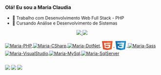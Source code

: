 ### Olá! Eu sou a Maria Claudia

- 🔭 Trabalho com Desenvolvimento Web Full Stack - PHP
- 🌱 Cursando Análise e Desenvolvimento de Sistemas

<div align="center">
  <a href="https://github.com/MariaClaudiaWandersee">
  <img height="180em" src="https://github-readme-stats.vercel.app/api?username=MariaClaudiaWandersee&show_icons=true&theme=dracula&include_all_commits=true&count_private=true"/>
  <img height="180em" src="https://github-readme-stats.vercel.app/api/top-langs/?username=MariaClaudiaWandersee&layout=compact&langs_count=7&theme=dracula"/>
</div>

<div style="display: inline_block"><br>
  <img align="center" alt="Maria-PHP" height="30" width="40" src="https://icongr.am/devicon/php-original.svg?size=128&color=currentColor" />
  <img align="center" alt="Maria-CSharp" height="30" width="40" src="https://cdn.jsdelivr.net/gh/devicons/devicon/icons/csharp/csharp-original.svg" />
  <img align="center" alt="Maria-DotNet" height="30" width="40" src="https://icongr.am/devicon/dot-net-original-wordmark.svg?color=ffffff"/>
  <img align="center" alt="Maria-HTML" height="30" width="40" src="https://raw.githubusercontent.com/devicons/devicon/master/icons/html5/html5-original.svg">
  <img align="center" alt="Maria-CSS" height="30" width="40" src="https://raw.githubusercontent.com/devicons/devicon/master/icons/css3/css3-original.svg">
  <img align="center" alt="Maria-Sass" height="30" width="40" src="https://cdn.jsdelivr.net/gh/devicons/devicon/icons/sass/sass-original.svg"/>
  <img align="center" alt="Maria-VisualStudio" height="30" width="40" src="https://icongr.am/devicon/visualstudio-plain.svg?color=currentColor" />
  <img align="center" alt="Maria-MySql" height="30" width="40" src="https://cdn.jsdelivr.net/gh/devicons/devicon/icons/mysql/mysql-original-wordmark.svg"/>
  <img align="center" alt="Maria-SqlServer" height="30" width="40" src="https://cdn.jsdelivr.net/gh/devicons/devicon/icons/microsoftsqlserver/microsoftsqlserver-plain-wordmark.svg?"/>

##

<div> 
  <a href="https://instagram.com/mariaclaudiawandersee" target="_blank"><img src="https://img.shields.io/badge/-Instagram-%23E4405F?style=for-the-badge&logo=instagram&logoColor=white" target="_blank"></a>
  <a href="https://www.linkedin.com/in/maria-claudia-de-britto-wandersee-675381208" target="_blank"><img src="https://img.shields.io/badge/-LinkedIn-%230077B5?style=for-the-badge&logo=linkedin&logoColor=white" target="_blank"></a> 
 <a href = "mailto:mariaaclaudiaa2401@gmail.com"><img src="https://img.shields.io/badge/Gmail-D14836?style=for-the-badge&logo=gmail&logoColor=white"></a>
</div>
